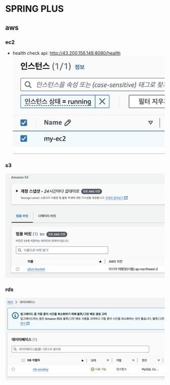 # SPRING PLUS
## aws
### ec2
* health check api: http://43.200.156.148:8080/health
![img](aws-images/ec2.png)

### s3
![img](aws-images/s3.png)

### rds
![img](aws-images/rds.png)
